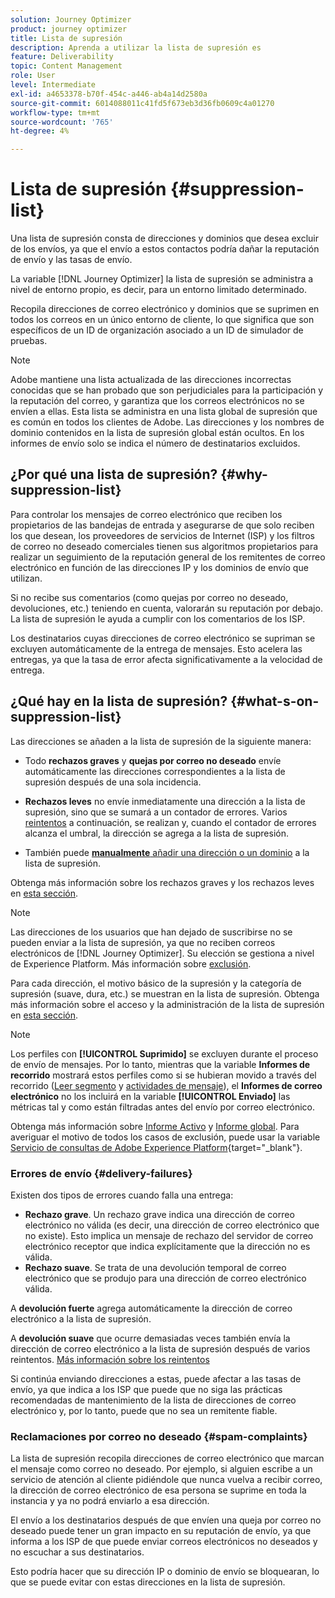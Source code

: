 ```yaml
---
solution: Journey Optimizer
product: journey optimizer
title: Lista de supresión
description: Aprenda a utilizar la lista de supresión es
feature: Deliverability
topic: Content Management
role: User
level: Intermediate
exl-id: a4653378-b70f-454c-a446-ab4a14d2580a
source-git-commit: 6014088011c41fd5f673eb3d36fb0609c4a01270
workflow-type: tm+mt
source-wordcount: '765'
ht-degree: 4%

---
```


# Lista de supresión {#suppression-list}

Una lista de supresión consta de direcciones y dominios que desea excluir de los envíos, ya que el envío a estos contactos podría dañar la reputación de envío y las tasas de envío.

La variable [!DNL Journey Optimizer] la lista de supresión se administra a nivel de entorno propio, es decir, para un entorno limitado determinado.

Recopila direcciones de correo electrónico y dominios que se suprimen en todos los correos en un único entorno de cliente, lo que significa que son específicos de un ID de organización asociado a un ID de simulador de pruebas.

>[!NOTE]
>
>Adobe mantiene una lista actualizada de las direcciones incorrectas conocidas que se han probado que son perjudiciales para la participación y la reputación del correo, y garantiza que los correos electrónicos no se envíen a ellas. Esta lista se administra en una lista global de supresión que es común en todos los clientes de Adobe. Las direcciones y los nombres de dominio contenidos en la lista de supresión global están ocultos. En los informes de envío solo se indica el número de destinatarios excluidos.

## ¿Por qué una lista de supresión? {#why-suppression-list}

Para controlar los mensajes de correo electrónico que reciben los propietarios de las bandejas de entrada y asegurarse de que solo reciben los que desean, los proveedores de servicios de Internet (ISP) y los filtros de correo no deseado comerciales tienen sus algoritmos propietarios para realizar un seguimiento de la reputación general de los remitentes de correo electrónico en función de las direcciones IP y los dominios de envío que utilizan.

Si no recibe sus comentarios (como quejas por correo no deseado, devoluciones, etc.) teniendo en cuenta, valorarán su reputación por debajo. La lista de supresión le ayuda a cumplir con los comentarios de los ISP.

Los destinatarios cuyas direcciones de correo electrónico se supriman se excluyen automáticamente de la entrega de mensajes. Esto acelera las entregas, ya que la tasa de error afecta significativamente a la velocidad de entrega.

## ¿Qué hay en la lista de supresión? {#what-s-on-suppression-list}

Las direcciones se añaden a la lista de supresión de la siguiente manera:

* Todo **rechazos graves** y **quejas por correo no deseado** envíe automáticamente las direcciones correspondientes a la lista de supresión después de una sola incidencia.

* **Rechazos leves** no envíe inmediatamente una dirección a la lista de supresión, sino que se sumará a un contador de errores. Varios [reintentos](../configuration/retries.md) a continuación, se realizan y, cuando el contador de errores alcanza el umbral, la dirección se agrega a la lista de supresión.

* También puede [**manualmente** añadir una dirección o un dominio](../configuration/manage-suppression-list.md#add-addresses-and-domains) a la lista de supresión.

Obtenga más información sobre los rechazos graves y los rechazos leves en [esta sección](#delivery-failures).

>[!NOTE]
>
>Las direcciones de los usuarios que han dejado de suscribirse no se pueden enviar a la lista de supresión, ya que no reciben correos electrónicos de [!DNL Journey Optimizer]. Su elección se gestiona a nivel de Experience Platform. Más información sobre [exclusión](../privacy/opt-out.md).

Para cada dirección, el motivo básico de la supresión y la categoría de supresión (suave, dura, etc.) se muestran en la lista de supresión. Obtenga más información sobre el acceso y la administración de la lista de supresión en [esta sección](../configuration/manage-suppression-list.md).

>[!NOTE]
>
>Los perfiles con **[!UICONTROL Suprimido]** se excluyen durante el proceso de envío de mensajes. Por lo tanto, mientras que la variable **Informes de recorrido** mostrará estos perfiles como si se hubieran movido a través del recorrido ([Leer segmento](../building-journeys/read-segment.md) y [actividades de mensaje](../building-journeys/journeys-message.md)), el **Informes de correo electrónico** no los incluirá en la variable **[!UICONTROL Enviado]** las métricas tal y como están filtradas antes del envío por correo electrónico.
>
>Obtenga más información sobre [Informe Activo](../reports/live-report.md) y [Informe global](../reports/global-report.md). Para averiguar el motivo de todos los casos de exclusión, puede usar la variable [Servicio de consultas de Adobe Experience Platform](https://experienceleague.adobe.com/docs/experience-platform/query/api/getting-started.html){target="_blank"}.

### Errores de envío {#delivery-failures}

Existen dos tipos de errores cuando falla una entrega:

* **Rechazo grave**. Un rechazo grave indica una dirección de correo electrónico no válida (es decir, una dirección de correo electrónico que no existe). Esto implica un mensaje de rechazo del servidor de correo electrónico receptor que indica explícitamente que la dirección no es válida.
* **Rechazo suave**. Se trata de una devolución temporal de correo electrónico que se produjo para una dirección de correo electrónico válida.

A **devolución fuerte** agrega automáticamente la dirección de correo electrónico a la lista de supresión.

A **devolución suave** <!--or an **ignored** error--> que ocurre demasiadas veces también envía la dirección de correo electrónico a la lista de supresión después de varios reintentos. [Más información sobre los reintentos](../configuration/retries.md)

Si continúa enviando direcciones a estas, puede afectar a las tasas de envío, ya que indica a los ISP que puede que no siga las prácticas recomendadas de mantenimiento de la lista de direcciones de correo electrónico y, por lo tanto, puede que no sea un remitente fiable.

### Reclamaciones por correo no deseado {#spam-complaints}

La lista de supresión recopila direcciones de correo electrónico que marcan el mensaje como correo no deseado. Por ejemplo, si alguien escribe a un servicio de atención al cliente pidiéndole que nunca vuelva a recibir correo, la dirección de correo electrónico de esa persona se suprime en toda la instancia y ya no podrá enviarlo a esa dirección.

El envío a los destinatarios después de que envíen una queja por correo no deseado puede tener un gran impacto en su reputación de envío, ya que informa a los ISP de que puede enviar correos electrónicos no deseados y no escuchar a sus destinatarios.

Esto podría hacer que su dirección IP o dominio de envío se bloquearan, lo que se puede evitar con estas direcciones en la lista de supresión.
